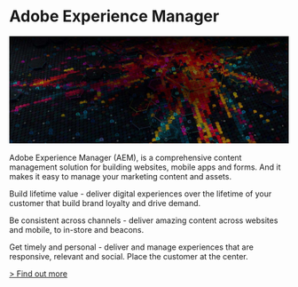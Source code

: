 # Adobe Experience Manager

![Make delivering great digital experiences look easy.](./AEMHero.jpg)

Adobe Experience Manager (AEM), is a comprehensive content management solution for building websites, mobile apps and forms. And it makes it easy to manage your marketing content and assets.

Build lifetime value - deliver digital experiences over the lifetime of your customer that build brand loyalty and drive demand.

Be consistent across channels - deliver amazing content across websites and mobile, to in-store and beacons. 

Get timely and personal - deliver and manage experiences that are responsive, relevant and social. Place the customer at the center.

[> Find out more](https://helpx.adobe.com/support/experience-manager/6-4.html)